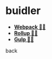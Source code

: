 # buidler

* **<a href="./pages/webpack/readme.md">Webpack ✍🏼</a>**
* **<a href="./pages/rollup/readme.md">Rollup ✍🏼</a>**
* **<a href="./pages/gulp/readme.md">Gulp ✍🏼</a>**


back